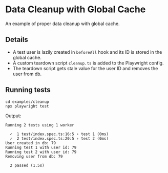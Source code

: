 # Data Cleanup with Global Cache

An example of proper data cleanup with global cache. 

## Details
- A test user is lazily created in `beforeAll` hook and its ID is stored in the global cache.
- A custom teardown script `cleanup.ts` is added to the Playwright config. 
- The teardown script gets stale value for the user ID and removes the user from db.

## Running tests
```
cd examples/cleanup
npx playwright test
```
Output:
```
Running 2 tests using 1 worker

  ✓  1 test/index.spec.ts:16:5 › test 1 (0ms)
  ✓  2 test/index.spec.ts:20:5 › test 2 (0ms)
User created in db: 79
Running test 1 with user id: 79
Running test 2 with user id: 79
Removing user from db: 79

  2 passed (1.5s)
```
